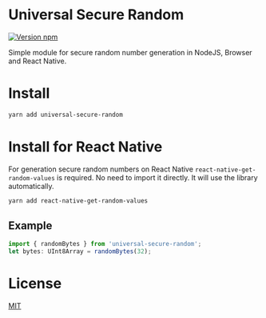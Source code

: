 # Universal Secure Random
[![Version npm](https://img.shields.io/npm/v/universal-secure-random.svg?logo=npm)](https://www.npmjs.com/package/universal-secure-random)

Simple module for secure random number generation in NodeJS, Browser and React Native.

# Install
```bash
yarn add universal-secure-random
```

# Install for React Native
For generation secure random numbers on React Native `react-native-get-random-values` is required. 
No need to import it directly. It will use the library automatically.

```bash
yarn add react-native-get-random-values
```

## Example
```js
import { randomBytes } from 'universal-secure-random';
let bytes: UInt8Array = randomBytes(32);
```

# License
[MIT](LICENSE)
